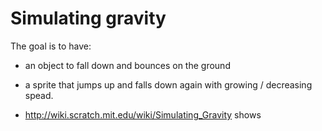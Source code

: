 # Simulating gravity

The goal is to have:

- an object to fall down and bounces on the ground
- a sprite that jumps up and falls down again with growing / decreasing spead.

- <http://wiki.scratch.mit.edu/wiki/Simulating_Gravity> shows 
